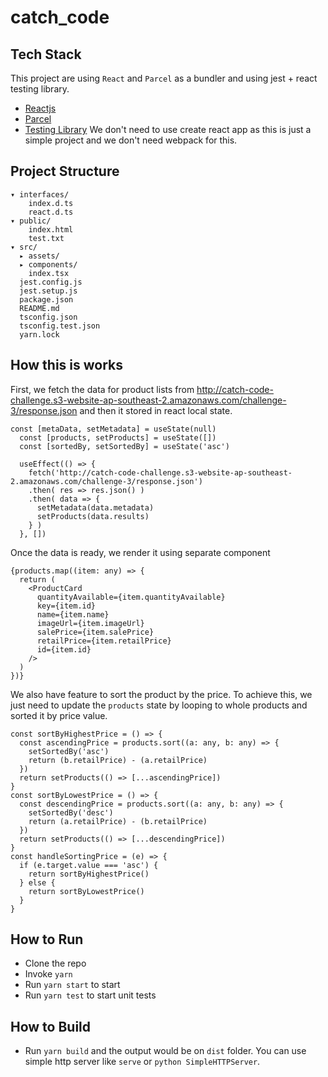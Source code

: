 # catch_code
## Tech Stack
This project are using `React` and `Parcel` as a bundler and using jest + react testing library.
* [Reactjs](https://reactjs.org/)
* [Parcel](https://parceljs.org/)
* [Testing Library](https://testing-library.com/)
We don't need to use create react app as this is just a simple project and we don't need webpack for this.
## Project Structure
```▸ __mocks__/
▾ interfaces/
    index.d.ts
    react.d.ts
▾ public/
    index.html
    test.txt
▾ src/
  ▸ assets/
  ▸ components/
    index.tsx
  jest.config.js
  jest.setup.js
  package.json
  README.md
  tsconfig.json
  tsconfig.test.json
  yarn.lock
```

## How this is works
First, we fetch the data for product lists from http://catch-code-challenge.s3-website-ap-southeast-2.amazonaws.com/challenge-3/response.json and then it stored in react local state.
```
const [metaData, setMetadata] = useState(null)
  const [products, setProducts] = useState([])
  const [sortedBy, setSortedBy] = useState('asc')
  
  useEffect(() => {
    fetch('http://catch-code-challenge.s3-website-ap-southeast-2.amazonaws.com/challenge-3/response.json')
    .then( res => res.json() )
    .then( data => {
      setMetadata(data.metadata)
      setProducts(data.results)
    } )
  }, [])
```
Once the data is ready, we render it using separate component
```
{products.map((item: any) => {
  return (
    <ProductCard
      quantityAvailable={item.quantityAvailable}
      key={item.id}
      name={item.name}
      imageUrl={item.imageUrl}
      salePrice={item.salePrice}
      retailPrice={item.retailPrice}
      id={item.id}
    />
  )
})}
```
We also have feature to sort the product by the price. To achieve this, we just need to update the `products` state by looping to whole products and sorted it by price value.
```
const sortByHighestPrice = () => {
  const ascendingPrice = products.sort((a: any, b: any) => {
    setSortedBy('asc')
    return (b.retailPrice) - (a.retailPrice)
  })
  return setProducts(() => [...ascendingPrice])
}
const sortByLowestPrice = () => {
  const descendingPrice = products.sort((a: any, b: any) => {
    setSortedBy('desc')
    return (a.retailPrice) - (b.retailPrice)
  })
  return setProducts(() => [...descendingPrice])
}
const handleSortingPrice = (e) => {
  if (e.target.value === 'asc') {
    return sortByHighestPrice()
  } else {
    return sortByLowestPrice()
  }
}
```
## How to Run
* Clone the repo
* Invoke `yarn`
* Run `yarn start` to start
* Run `yarn test` to start unit tests

## How to Build
* Run `yarn build` and the output would be on `dist` folder. You can use simple http server like `serve` or `python SimpleHTTPServer`.
